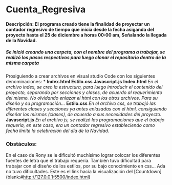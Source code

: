 # **Cuenta_Regresiva**
#### Descripción: El programa creado tiene la finalidad de proyectar un contador regresivo de tiempo que inicia desde la fecha asiganda del proyecto hasta el 25 de diciembre a horas 00:00 am, Señalando la llegada de la Navidad.
##### Se inició creando una carpeta, con el nombre del programa a trabajar, se realizó los pasos respectivos para luego clonar el repositorio dentro de la misma carpeta
Prosiguiendo a crear archivos en visual studio Code con los siguientes denominaciones:
*
**Index.html**
**Estilo.css**
**Javascript.js**
**Index.html**
*En el archivo index, se creo la estructura, para luego introducir el contenido del proyecto, separando por secciones y clases, de acuerdo al requerimiento del mismo. No olvidando enlazar el html con los otros archivos. Para su diseño y su programación...*
**Estilo.css**
*En el archivo css, se trabajó las diferentes clases y secciones ya antes enlasadas con el html, consiguiendo diseñar los mismos (clases), de acuerdo  a sus necesidades del proyecto.*
**Javascript.js**
*En el archivo js, se realizó las programaciones que el trabajo requeria, en este caso, era un contador regresivo estableciendo como fecha límite la celebración del día de la Navidad.*
### Obstáculos:
En el caso de Rony se le dificultó muchísimo lograr colocar los diferentes fuentes de letra que el trabajo requería.
También tuvo dificultad para trabajar con el diseño de los estilos, por su bajo conocimiento en css...
Ada no tuvo dificultades.
Este es el link hacia la visualización del [Countdown] (blank:#http://127.0.0.1:5500/index.html)
<!-- Bueno con esto hemos concluído con el trabajo. -->
